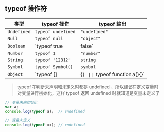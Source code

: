 ## typeof 操作符

| 类型        | typeof  操作                                   | typeof 输出             |
| ----------- | ---------------------------------------------- | ----------------------- |
| `Undefined` | `typeof undefined`                             | `"undefined"`           |
| `Null`      | `typeof null`                                  | `"object"`              |
| `Boolean`   | `typeof true|false`                            | `"boolean"`             |
| `Number`    | `typeof 1`                                     | `"number"`              |
| `String`    | `typeof '12312'`                               | `string`                |
| `Symbol`    | `typeof Symbol()`                              | `symbol`                |
| `Object`    | `typeof []|{} `  \|\|  `typeof function a(){}` | `object`  || `function` |

> typeof 在判断未声明和未定义时都是 undefined ，所以建议在定义变量时对变量进行初始化，这样 typeof 返回 undefined 时就知道是变量未定义了

```js
// 变量未来初始化
var a;
console.log(typeof a);  // undefined

// 变量未定义
console.log(typeof xx); // undefined
```

